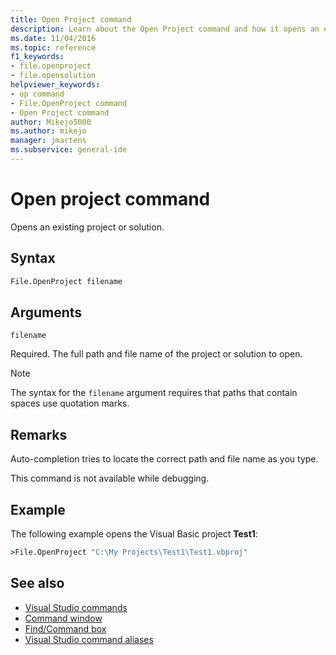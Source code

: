 ```yaml
---
title: Open Project command
description: Learn about the Open Project command and how it opens an existing project or solution.
ms.date: 11/04/2016
ms.topic: reference
f1_keywords:
- file.openproject
- file.opensolution
helpviewer_keywords:
- op command
- File.OpenProject command
- Open Project command
author: Mikejo5000
ms.author: mikejo
manager: jmartens
ms.subservice: general-ide
---
```

# Open project command

Opens an existing project or solution.

## Syntax

```cmd
File.OpenProject filename
```

## Arguments

`filename`

Required. The full path and file name of the project or solution to open.

> [!NOTE]
> The syntax for the `filename` argument requires that paths that contain spaces use quotation marks.

## Remarks

Auto-completion tries to locate the correct path and file name as you type.

This command is not available while debugging.

## Example

The following example opens the Visual Basic project **Test1**:

```cmd
>File.OpenProject "C:\My Projects\Test1\Test1.vbproj"
```

## See also

- [Visual Studio commands](../../ide/reference/visual-studio-commands.md)
- [Command window](../../ide/reference/command-window.md)
- [Find/Command box](../../ide/find-command-box.md)
- [Visual Studio command aliases](../../ide/reference/visual-studio-command-aliases.md)
